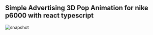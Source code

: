 ## Simple Advertising 3D Pop Animation for nike p6000 with react typescript

![snapshot](https://imgur.com/zgtPL7d)
